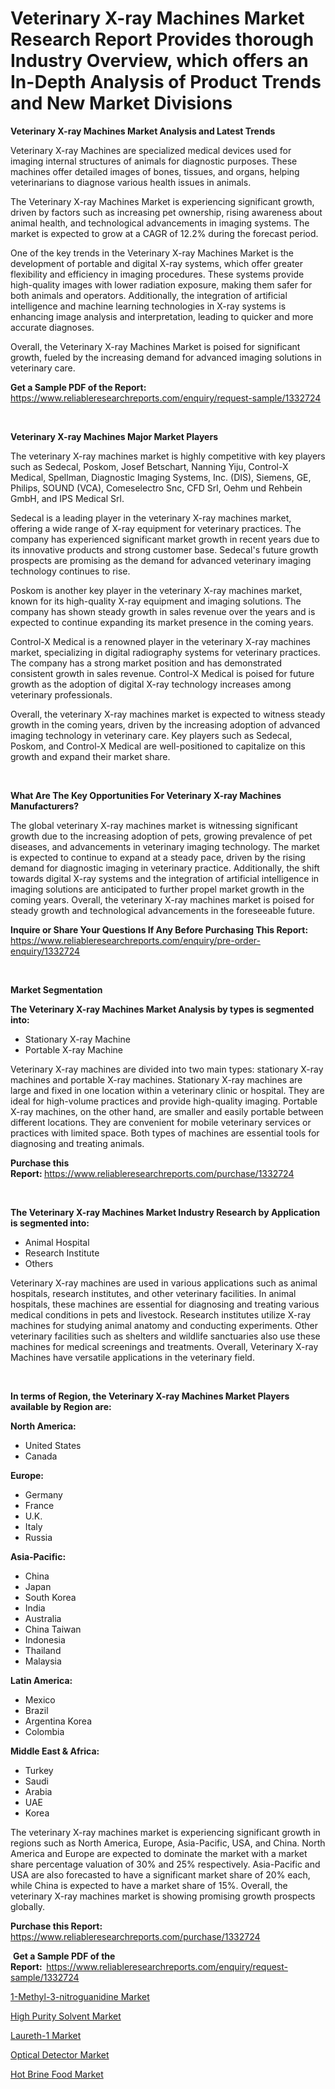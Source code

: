 <p><h1>Veterinary X-ray Machines Market Research Report Provides thorough Industry Overview, which offers an In-Depth Analysis of Product Trends and New Market Divisions</h1></p><p><strong>Veterinary X-ray Machines Market Analysis and Latest Trends</strong></p>
<p><p>Veterinary X-ray Machines are specialized medical devices used for imaging internal structures of animals for diagnostic purposes. These machines offer detailed images of bones, tissues, and organs, helping veterinarians to diagnose various health issues in animals.</p><p>The Veterinary X-ray Machines Market is experiencing significant growth, driven by factors such as increasing pet ownership, rising awareness about animal health, and technological advancements in imaging systems. The market is expected to grow at a CAGR of 12.2% during the forecast period.</p><p>One of the key trends in the Veterinary X-ray Machines Market is the development of portable and digital X-ray systems, which offer greater flexibility and efficiency in imaging procedures. These systems provide high-quality images with lower radiation exposure, making them safer for both animals and operators. Additionally, the integration of artificial intelligence and machine learning technologies in X-ray systems is enhancing image analysis and interpretation, leading to quicker and more accurate diagnoses.</p><p>Overall, the Veterinary X-ray Machines Market is poised for significant growth, fueled by the increasing demand for advanced imaging solutions in veterinary care.</p></p>
<p><strong>Get a Sample PDF of the Report:&nbsp;</strong> <a href="https://www.reliableresearchreports.com/enquiry/request-sample/1332724">https://www.reliableresearchreports.com/enquiry/request-sample/1332724</a></p>
<p>&nbsp;</p>
<p><strong>Veterinary X-ray Machines Major Market Players</strong></p>
<p><p>The veterinary X-ray machines market is highly competitive with key players such as Sedecal, Poskom, Josef Betschart, Nanning Yiju, Control-X Medical, Spellman, Diagnostic Imaging Systems, Inc. (DIS), Siemens, GE, Philips, SOUND (VCA), Comeselectro Snc, CFD Srl, Oehm und Rehbein GmbH, and IPS Medical Srl.</p><p>Sedecal is a leading player in the veterinary X-ray machines market, offering a wide range of X-ray equipment for veterinary practices. The company has experienced significant market growth in recent years due to its innovative products and strong customer base. Sedecal's future growth prospects are promising as the demand for advanced veterinary imaging technology continues to rise.</p><p>Poskom is another key player in the veterinary X-ray machines market, known for its high-quality X-ray equipment and imaging solutions. The company has shown steady growth in sales revenue over the years and is expected to continue expanding its market presence in the coming years.</p><p>Control-X Medical is a renowned player in the veterinary X-ray machines market, specializing in digital radiography systems for veterinary practices. The company has a strong market position and has demonstrated consistent growth in sales revenue. Control-X Medical is poised for future growth as the adoption of digital X-ray technology increases among veterinary professionals.</p><p>Overall, the veterinary X-ray machines market is expected to witness steady growth in the coming years, driven by the increasing adoption of advanced imaging technology in veterinary care. Key players such as Sedecal, Poskom, and Control-X Medical are well-positioned to capitalize on this growth and expand their market share.</p></p>
<p>&nbsp;</p>
<p><strong>What Are The Key Opportunities For Veterinary X-ray Machines Manufacturers?</strong></p>
<p><p>The global veterinary X-ray machines market is witnessing significant growth due to the increasing adoption of pets, growing prevalence of pet diseases, and advancements in veterinary imaging technology. The market is expected to continue to expand at a steady pace, driven by the rising demand for diagnostic imaging in veterinary practice. Additionally, the shift towards digital X-ray systems and the integration of artificial intelligence in imaging solutions are anticipated to further propel market growth in the coming years. Overall, the veterinary X-ray machines market is poised for steady growth and technological advancements in the foreseeable future.</p></p>
<p><strong>Inquire or Share Your Questions If Any Before Purchasing This Report:</strong> <a href="https://www.reliableresearchreports.com/enquiry/pre-order-enquiry/1332724">https://www.reliableresearchreports.com/enquiry/pre-order-enquiry/1332724</a></p>
<p>&nbsp;</p>
<p><strong>Market Segmentation</strong></p>
<p><strong>The Veterinary X-ray Machines Market Analysis by types is segmented into:</strong></p>
<p><ul><li>Stationary X-ray Machine</li><li>Portable X-ray Machine</li></ul></p>
<p><p>Veterinary X-ray machines are divided into two main types: stationary X-ray machines and portable X-ray machines. Stationary X-ray machines are large and fixed in one location within a veterinary clinic or hospital. They are ideal for high-volume practices and provide high-quality imaging. Portable X-ray machines, on the other hand, are smaller and easily portable between different locations. They are convenient for mobile veterinary services or practices with limited space. Both types of machines are essential tools for diagnosing and treating animals.</p></p>
<p><strong>Purchase this Report:&nbsp;</strong><a href="https://www.reliableresearchreports.com/purchase/1332724">https://www.reliableresearchreports.com/purchase/1332724</a></p>
<p>&nbsp;</p>
<p><strong>The Veterinary X-ray Machines Market Industry Research by Application is segmented into:</strong></p>
<p><ul><li>Animal Hospital</li><li>Research Institute</li><li>Others</li></ul></p>
<p><p>Veterinary X-ray machines are used in various applications such as animal hospitals, research institutes, and other veterinary facilities. In animal hospitals, these machines are essential for diagnosing and treating various medical conditions in pets and livestock. Research institutes utilize X-ray machines for studying animal anatomy and conducting experiments. Other veterinary facilities such as shelters and wildlife sanctuaries also use these machines for medical screenings and treatments. Overall, Veterinary X-ray Machines have versatile applications in the veterinary field.</p></p>
<p>&nbsp;</p>
<p><strong>In terms of Region, the Veterinary X-ray Machines Market Players available by Region are:</strong></p>
<p>
    <p> <strong> North America: </strong>
        <ul>
            <li>United States</li>
            <li>Canada</li>
        </ul>
        </p> 
    <p> <strong> Europe: </strong>
        <ul>
            <li>Germany</li>
            <li>France</li>
            <li>U.K.</li>
            <li>Italy</li>
            <li>Russia</li>
        </ul>
        </p> 
    <p> <strong> Asia-Pacific: </strong>
        <ul>
            <li>China</li>
            <li>Japan</li>
            <li>South Korea</li>
            <li>India</li>
            <li>Australia</li>
            <li>China Taiwan</li>
            <li>Indonesia</li>
            <li>Thailand</li>
            <li>Malaysia</li>
        </ul>
        </p> 
    <p> <strong> Latin America: </strong>
        <ul>
            <li>Mexico</li>
            <li>Brazil</li>
            <li>Argentina Korea</li>
            <li>Colombia</li>
        </ul>
        </p> 
    <p> <strong> Middle East & Africa: </strong>
        <ul>
            <li>Turkey</li>
            <li>Saudi</li>
            <li>Arabia</li>
            <li>UAE</li>
            <li>Korea</li>
        </ul>
    </p>
    </p>
<p><p>The veterinary X-ray machines market is experiencing significant growth in regions such as North America, Europe, Asia-Pacific, USA, and China. North America and Europe are expected to dominate the market with a market share percentage valuation of 30% and 25% respectively. Asia-Pacific and USA are also forecasted to have a significant market share of 20% each, while China is expected to have a market share of 15%. Overall, the veterinary X-ray machines market is showing promising growth prospects globally.</p></p>
<p><strong>Purchase this Report: </strong><a href="https://www.reliableresearchreports.com/purchase/1332724">https://www.reliableresearchreports.com/purchase/1332724</a></p>
<p>&nbsp;<strong>Get a Sample PDF of the Report:&nbsp;&nbsp;</strong><a href="https://www.reliableresearchreports.com/enquiry/request-sample/1332724">https://www.reliableresearchreports.com/enquiry/request-sample/1332724</a></p>
<p><strong></strong></p>
<p><p><a href="https://issuu.com/reportprime-2/docs/1-methyl-3-nitroguanidine-market-size-2030.pptx">1-Methyl-3-nitroguanidine Market</a></p><p><a href="https://medium.com/@itzelheller546/high-purity-solvent-market-size-and-market-trends-complete-industry-overview-2024-to-2031-034f75e86e62">High Purity Solvent Market</a></p><p><a href="https://github.com/shotows/Market-Research-Report-List-1/blob/main/laureth-1-market.md">Laureth-1 Market</a></p><p><a href="https://medium.com/p/4264abb50037/edit">Optical Detector Market</a></p><p><a href="https://github.com/Sinjinluong3e0awx2m195k76/Market-Research-Report-List-1/blob/main/hot-brine-food-market.md">Hot Brine Food Market</a></p></p>